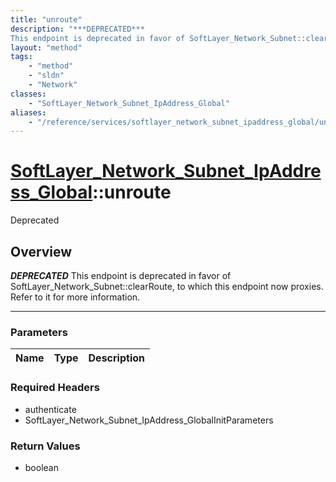 ```yaml
---
title: "unroute"
description: "***DEPRECATED***
This endpoint is deprecated in favor of SoftLayer_Network_Subnet::clearRoute, to which this endpoint no... "
layout: "method"
tags:
    - "method"
    - "sldn"
    - "Network"
classes:
    - "SoftLayer_Network_Subnet_IpAddress_Global"
aliases:
    - "/reference/services/softlayer_network_subnet_ipaddress_global/unroute"
---
```

# [SoftLayer_Network_Subnet_IpAddress_Global](/reference/services/SoftLayer_Network_Subnet_IpAddress_Global)::unroute

<div class="deprecated"><span class="deprecation-label">Deprecated </span></div>




## Overview 

***DEPRECATED***
This endpoint is deprecated in favor of SoftLayer_Network_Subnet::clearRoute, to which this endpoint now proxies. Refer to it for more information. 

-----

### Parameters 
|Name | Type | Description |
| --- | --- | --- |


### Required Headers
* authenticate
* SoftLayer_Network_Subnet_IpAddress_GlobalInitParameters


### Return Values
* boolean




